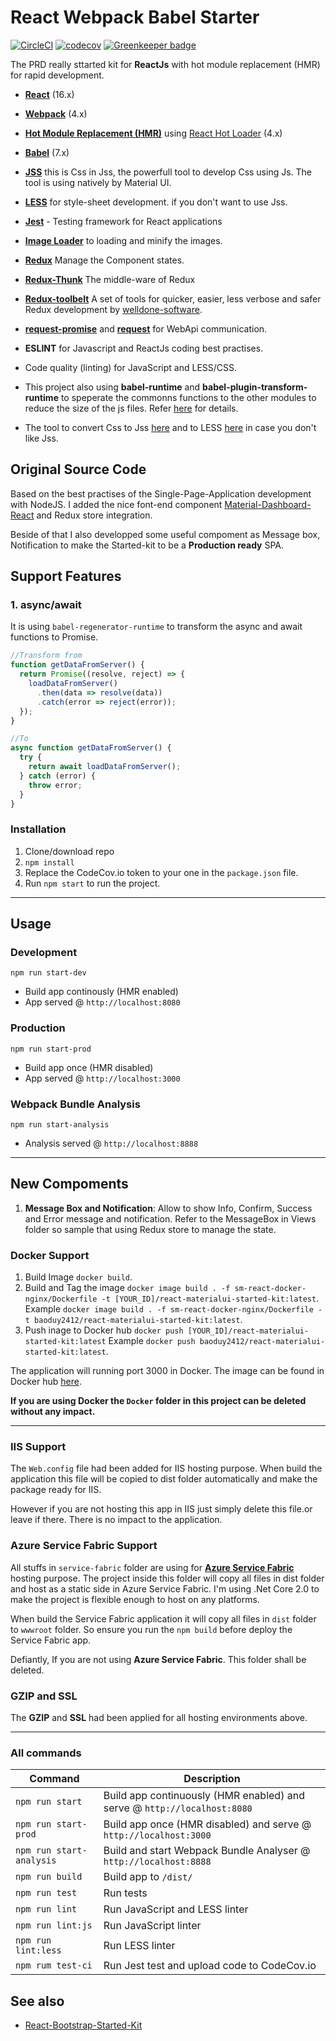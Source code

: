 # React Webpack Babel Starter

[![CircleCI](https://circleci.com/gh/baoduy/React-MaterialUI-Started-Kit.svg?style=svg)](https://circleci.com/gh/baoduy/React-MaterialUI-Started-Kit)
[![codecov](https://codecov.io/gh/baoduy/React-MaterialUI-Started-Kit/branch/develop/graph/badge.svg)](https://codecov.io/gh/baoduy/React-MaterialUI-Started-Kit) [![Greenkeeper badge](https://badges.greenkeeper.io/baoduy/React-MaterialUI-Started-Kit.svg)](https://greenkeeper.io/)

The PRD really sttarted kit for **ReactJs** with hot module replacement (HMR) for rapid development.

- **[React](https://facebook.github.io/react/)** (16.x)
- **[Webpack](https://webpack.js.org/)** (4.x)
- **[Hot Module Replacement (HMR)](https://webpack.js.org/guides/hmr-react/)** using [React Hot Loader](https://github.com/gaearon/react-hot-loader) (4.x)
- **[Babel](http://babeljs.io/)** (7.x)
- **[JSS](http://cssinjs.org/?v=v9.8.7)** this is Css in Jss, the powerfull tool to develop Css using Js. The tool is using natively by Material UI.
- **[LESS](http://lesscss.org/)** for style-sheet development. if you don't want to use Jss.
- **[Jest](https://facebook.github.io/jest/)** - Testing framework for React applications
- **[Image Loader](https://github.com/vanwagonet/img-loader)** to loading and minify the images.
- **[Redux](https://redux.js.org/)** Manage the Component states.
- **[Redux-Thunk](https://github.com/reduxjs/redux-thunk)** The middle-ware of Redux
- **[Redux-toolbelt](https://github.com/welldone-software/redux-toolbelt)** A set of tools for quicker, easier, less verbose and safer Redux development by [welldone-software](http://welldone-software.com/).
- **[request-promise](https://github.com/request/request-promise)** and **[request](https://github.com/request/request)** for WebApi communication.

- **ESLINT** for Javascript and ReactJs coding best practises.
- Code quality (linting) for JavaScript and LESS/CSS.

- This project also using **babel-runtime** and **babel-plugin-transform-runtime** to speperate the commonns functions to the other modules to reduce the size of the js files. Refer [here](babel-plugin-transform-runtime) for details.

* The tool to convert Css to Jss [here](https://github.com/cssinjs/cli) and to LESS [here](http://kronus.me/cn/css2less/) in case you don't like Jss.

## Original Source Code

Based on the best practises of the Single-Page-Application development with NodeJS. I added the nice font-end component [Material-Dashboard-React](https://github.com/creativetimofficial/material-dashboard-react) and Redux store integration.

Beside of that I also developped some useful compoment as Message box, Notification to make the Started-kit to be a **Production ready** SPA.

## Support Features

### 1. async/await

It is using `babel-regenerator-runtime` to transform the async and await functions to Promise.

```javascript
//Transform from
function getDataFromServer() {
  return Promise((resolve, reject) => {
    loadDataFromServer()
      .then(data => resolve(data))
      .catch(error => reject(error));
  });
}

//To
async function getDataFromServer() {
  try {
    return await loadDataFromServer();
  } catch (error) {
    throw error;
  }
}
```

### Installation

1.  Clone/download repo
2.  `npm install`
3.  Replace the CodeCov.io token to your one in the `package.json` file.
4.  Run `npm start` to run the project.

---

## Usage

### Development

`npm run start-dev`

- Build app continously (HMR enabled)
- App served @ `http://localhost:8080`

### Production

`npm run start-prod`

- Build app once (HMR disabled)
- App served @ `http://localhost:3000`

### Webpack Bundle Analysis

`npm run start-analysis`

- Analysis served @ `http://localhost:8888`

---

## New Compoments

1.  **Message Box and Notification**: Allow to show Info, Confirm, Success and Error message and notification. Refer to the MessageBox in Views folder so sample that using Redux store to manage the state.

### Docker Support

1.  Build Image `docker build`.
2.  Build and Tag the image `docker image build . -f sm-react-docker-nginx/Dockerfile -t [YOUR_ID]/react-materialui-started-kit:latest`.
    Example `docker image build . -f sm-react-docker-nginx/Dockerfile -t baoduy2412/react-materialui-started-kit:latest`.
3.  Push inage to Docker hub `docker push [YOUR_ID]/react-materialui-started-kit:latest`
    Example `docker push baoduy2412/react-materialui-started-kit:latest`.

The application will running port 3000 in Docker.
The image can be found in Docker hub [here](https://hub.docker.com/r/baoduy2412/react-materialui-started-kit/).

**If you are using Docker the `Docker` folder in this project can be deleted without any impact.**

---

### IIS Support

The `Web.config` file had been added for IIS hosting purpose. When build the application this file will be copied to dist folder automatically and make the package ready for IIS.

However if you are not hosting this app in IIS just simply delete this file.or leave if there. There is no impact to the application.

### Azure Service Fabric Support

All stuffs in `service-fabric` folder are using for **[Azure Service Fabric](https://azure.microsoft.com/en-us/services/service-fabric/)** hosting purpose.
The project inside this folder will copy all files in dist folder and host as a static side in Azure Service Fabric.
I'm using .Net Core 2.0 to make the project is flexible enough to host on any platforms.

When build the Service Fabric application it will copy all files in `dist` folder to `wwwroot` folder. So ensure you run the `npm build` before deploy the Service Fabric app.

Defiantly, If you are not using **Azure Service Fabric**. This folder shall be deleted.

### GZIP and SSL

The **GZIP** and **SSL** had been applied for all hosting environments above.

---

### All commands

| Command                  | Description                                                              |
| ------------------------ | ------------------------------------------------------------------------ |
| `npm run start`          | Build app continuously (HMR enabled) and serve @ `http://localhost:8080` |
| `npm run start-prod`     | Build app once (HMR disabled) and serve @ `http://localhost:3000`        |
| `npm run start-analysis` | Build and start Webpack Bundle Analyser @ `http://localhost:8888`        |
| `npm run build`          | Build app to `/dist/`                                                    |
| `npm run test`           | Run tests                                                                |
| `npm run lint`           | Run JavaScript and LESS linter                                           |
| `npm run lint:js`        | Run JavaScript linter                                                    |
| `npm run lint:less`      | Run LESS linter                                                          |
| `npm rum test-ci`        | Run Jest test and upload code to CodeCov.io                              |

## See also

- [React-Bootstrap-Started-Kit](https://github.com/baoduy/React-Bootstrap-Started-Kit)
